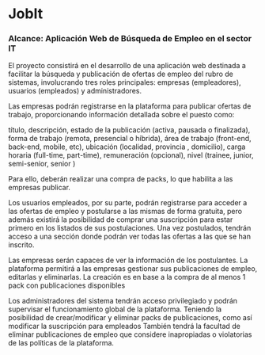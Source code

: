 # JobIt
### Alcance: Aplicación Web de Búsqueda de Empleo en el sector IT                    
El proyecto consistirá en el desarrollo de una aplicación web destinada a facilitar la búsqueda y publicación de ofertas de empleo del rubro de sistemas, involucrando tres roles principales: empresas (empleadores), usuarios (empleados) y administradores. 

Las empresas podrán registrarse en la plataforma para publicar ofertas de trabajo, proporcionando información detallada sobre el puesto como:

título, descripción, estado de la publicación (activa, pausada o finalizada), forma de trabajo (remota, presencial o  híbrida), área de trabajo (front-end, back-end, mobile, etc), ubicación (localidad, provincia , domicilio), carga horaria (full-time, part-time), remuneración (opcional), nivel (trainee, junior, semi-senior, senior )

Para ello, deberán realizar una compra de packs, lo que habilita a las empresas publicar.

Los usuarios empleados, por su parte, podrán registrarse para acceder a las ofertas de empleo y postularse a las mismas de forma gratuita, pero además existirá la posibilidad de comprar una suscripción para estar primero en los listados de sus postulaciones. Una vez postulados, tendrán acceso a una sección donde podrán ver todas las ofertas a las que se han inscrito.

Las empresas serán capaces de ver la información de los postulantes. La plataforma permitirá a las empresas gestionar sus publicaciones de empleo, editarlas y eliminarlas. La creación es en base a la compra de al menos 1 pack con publicaciones disponibles

Los administradores del sistema tendrán acceso privilegiado y podrán supervisar el funcionamiento global de la plataforma. Teniendo la posibilidad de crear/modificar y eliminar packs de publicaciones, como así modificar la suscripción para empleados
También tendrá la facultad de eliminar publicaciones de empleo que considere inapropiadas o violatorias de las políticas de la plataforma.
